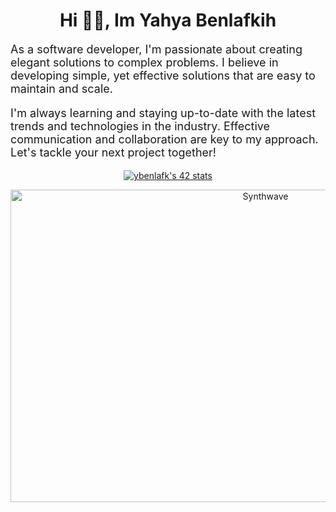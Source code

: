 <h1 align="center">Hi 👋🏻, Im Yahya Benlafkih</h1>
 <p style="font-size:18px;">As a software developer, I'm passionate about creating elegant solutions to complex problems. I believe in developing simple, yet effective solutions that are easy to maintain and scale.</p>
 <p style="font-size:18px;">I'm always learning and staying up-to-date with the latest trends and technologies in the industry. Effective communication and collaboration are key to my approach. Let's tackle your next project together!</p>
<div align="center" ><a href="https://github.com/oakoudad/badge42"><img src="https://badge.mediaplus.ma/binary/ybenlafk" alt="ybenlafk's 42 stats" /></a></div>

<p align="center"><img src="https://thumbs.gfycat.com/GoodnaturedFondGaur-size_restricted.gif" alt="Synthwave" height="500" width="800"></p>
